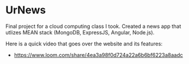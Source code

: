 # UrNews

Final project for a cloud computing class I took. Created a news app that utlizes MEAN stack (MongoDB, ExpressJS, Angular, Node.js). 

Here is a quick video that goes over the website and its features: 
* https://www.loom.com/share/4ea3a98f0d724a22a6b6bf6223a8aadc
